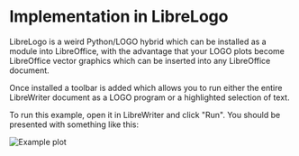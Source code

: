 # Implementation in LibreLogo

LibreLogo is a weird Python/LOGO hybrid which can be installed as a module into LibreOffice, with the advantage that your LOGO plots become LibreOffice vector graphics which can be inserted into any LibreOffice document.

Once installed a toolbar is added which allows you to run either the entire LibreWriter document as a LOGO program or a highlighted selection of text.

To run this example, open it in LibreWriter and click "Run".  You should be presented with something like this:

![Example plot](https://pbs.twimg.com/media/DH_iWkJWsAAfcFB.png)
